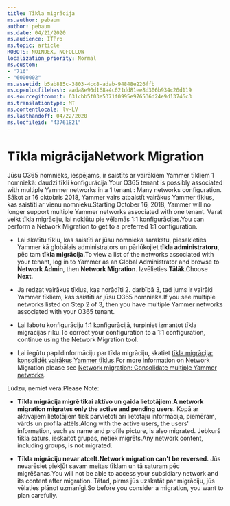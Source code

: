```yaml
---
title: Tīkla migrācija
ms.author: pebaum
author: pebaum
ms.date: 04/21/2020
ms.audience: ITPro
ms.topic: article
ROBOTS: NOINDEX, NOFOLLOW
localization_priority: Normal
ms.custom:
- "716"
- "6000002"
ms.assetid: b5ab885c-3803-4cc8-adab-94848e226ffb
ms.openlocfilehash: aada8e90d168a4c621dd81ee8d306b934c20d119
ms.sourcegitcommit: 631cbb5f03e5371f0995e976536d24e9d13746c3
ms.translationtype: MT
ms.contentlocale: lv-LV
ms.lasthandoff: 04/22/2020
ms.locfileid: "43761821"
---
```

# <a name="network-migration"></a><span data-ttu-id="26a0a-102">Tīkla migrācija</span><span class="sxs-lookup"><span data-stu-id="26a0a-102">Network Migration</span></span>

<span data-ttu-id="26a0a-103">Jūsu O365 nomnieks, iespējams, ir saistīts ar vairākiem Yammer tīkliem 1 nomniekā: daudzi tīkli konfigurācija.</span><span class="sxs-lookup"><span data-stu-id="26a0a-103">Your O365 tenant is possibly associated with multiple Yammer networks in a 1 tenant : Many networks configuration.</span></span> <span data-ttu-id="26a0a-104">Sākot ar 16 oktobris 2018, Yammer vairs atbalstīt vairākus Yammer tīklus, kas saistīti ar vienu nomnieku.</span><span class="sxs-lookup"><span data-stu-id="26a0a-104">Starting October 16, 2018, Yammer will no longer support multiple Yammer networks associated with one tenant.</span></span> <span data-ttu-id="26a0a-105">Varat veikt tīkla migrāciju, lai nokļūtu pie vēlamās 1:1 konfigurācijas.</span><span class="sxs-lookup"><span data-stu-id="26a0a-105">You can perform a Network Migration to get to a preferred 1:1 configuration.</span></span>
  
- <span data-ttu-id="26a0a-106">Lai skatītu tīklu, kas saistīti ar jūsu nomnieka sarakstu, piesakieties Yammer kā globālais administrators un pārlūkojiet **tīkla administratoru**, pēc tam **tīkla migrācija**.</span><span class="sxs-lookup"><span data-stu-id="26a0a-106">To view a list of the networks associated with your tenant, log in to Yammer as an Global Administrator and browse to **Network Admin**, then **Network Migration**.</span></span> <span data-ttu-id="26a0a-107">Izvēlieties **Tālāk**.</span><span class="sxs-lookup"><span data-stu-id="26a0a-107">Choose **Next**.</span></span>

- <span data-ttu-id="26a0a-108">Ja redzat vairākus tīklus, kas norādīti 2. darbībā 3, tad jums ir vairāki Yammer tīkliem, kas saistīti ar jūsu O365 nomnieka.</span><span class="sxs-lookup"><span data-stu-id="26a0a-108">If you see multiple networks listed on Step 2 of 3, then you have multiple Yammer networks associated with your O365 tenant.</span></span>

- <span data-ttu-id="26a0a-109">Lai labotu konfigurāciju 1:1 konfigurācijā, turpiniet izmantot tīkla migrācijas rīku.</span><span class="sxs-lookup"><span data-stu-id="26a0a-109">To correct your configuration to a 1:1 configuration, continue using the Network Migration tool.</span></span>

- <span data-ttu-id="26a0a-110">Lai iegūtu papildinformāciju par tīkla migrāciju, skatiet [tīkla migrācija: konsolidēt vairākus Yammer tīklus](https://docs.microsoft.com/yammer/configure-your-yammer-network/consolidate-multiple-yammer-networks).</span><span class="sxs-lookup"><span data-stu-id="26a0a-110">For more information on Network Migration please see [Network migration: Consolidate multiple Yammer networks](https://docs.microsoft.com/yammer/configure-your-yammer-network/consolidate-multiple-yammer-networks).</span></span>

<span data-ttu-id="26a0a-111">Lūdzu, ņemiet vērā:</span><span class="sxs-lookup"><span data-stu-id="26a0a-111">Please Note:</span></span>
  
- <span data-ttu-id="26a0a-112">**Tīkla migrācija migrē tikai aktīvo un gaida lietotājiem.**</span><span class="sxs-lookup"><span data-stu-id="26a0a-112">**A network migration migrates only the active and pending users.**</span></span> <span data-ttu-id="26a0a-113">Kopā ar aktīvajiem lietotājiem tiek pārvietoti arī lietotāju informācija, piemēram, vārds un profila attēls.</span><span class="sxs-lookup"><span data-stu-id="26a0a-113">Along with the active users, the users' information, such as name and profile picture, is also migrated.</span></span> <span data-ttu-id="26a0a-114">Jebkurš tīkla saturs, ieskaitot grupas, netiek migrēts.</span><span class="sxs-lookup"><span data-stu-id="26a0a-114">Any network content, including groups, is not migrated.</span></span>

- <span data-ttu-id="26a0a-115">**Tīkla migrāciju nevar atcelt.**</span><span class="sxs-lookup"><span data-stu-id="26a0a-115">**Network migration can't be reversed.**</span></span> <span data-ttu-id="26a0a-116">Jūs nevarēsiet piekļūt savam meitas tīklam un tā saturam pēc migrēšanas.</span><span class="sxs-lookup"><span data-stu-id="26a0a-116">You will not be able to access your subsidiary network and its content after migration.</span></span> <span data-ttu-id="26a0a-117">Tātad, pirms jūs uzskatāt par migrāciju, jūs vēlaties plānot uzmanīgi.</span><span class="sxs-lookup"><span data-stu-id="26a0a-117">So before you consider a migration, you want to plan carefully.</span></span>

